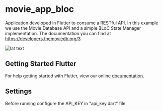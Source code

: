 # movie_app_bloc

Application developed in Flutter to consume a RESTful API.
In this example we use the Movie Database API and a simple BLoC State Manager implementation.
The documentation you can find at https://developers.themoviedb.org/3

![lat text](https://github.com/hebersousa/movie_app_bloc/assets/8524608/e0ddf9c9-f00d-4fad-bb66-2ec912df18af)

## Getting Started Flutter

For help getting started with Flutter, view our online
[documentation](https://flutter.io/).

## Settings

Before running configure the API_KEY in "api_key.dart" file
